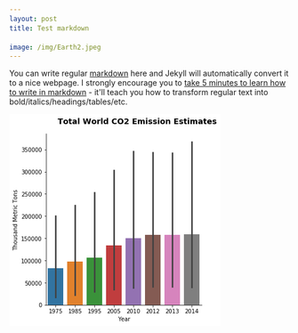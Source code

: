 ```yaml
---
layout: post
title: Test markdown

image: /img/Earth2.jpeg
---
```


You can write regular [markdown](http://markdowntutorial.com/) here and Jekyll will automatically convert it to a nice webpage.  I strongly encourage you to [take 5 minutes to learn how to write in markdown](http://markdowntutorial.com/) - it'll teach you how to transform regular text into bold/italics/headings/tables/etc.

![Image of Total World CO2 Output](/img/TotalworldCO2.png)
